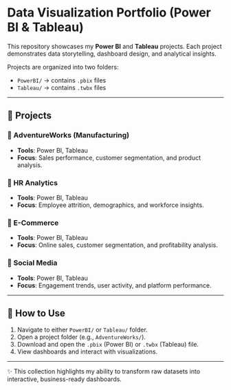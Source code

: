 # Data Visualization Portfolio (Power BI & Tableau)

This repository showcases my **Power BI** and **Tableau** projects. Each project demonstrates data storytelling, dashboard design, and analytical insights.  

Projects are organized into two folders:  
- `PowerBI/` → contains `.pbix` files  
- `Tableau/` → contains `.twbx` files  

---

## 📂 Projects  

### 🔹 AdventureWorks (Manufacturing)  
- **Tools**: Power BI, Tableau  
- **Focus**: Sales performance, customer segmentation, and product analysis.  

### 🔹 HR Analytics  
- **Tools**: Power BI, Tableau  
- **Focus**: Employee attrition, demographics, and workforce insights.  

### 🔹 E-Commerce  
- **Tools**: Power BI, Tableau  
- **Focus**: Online sales, customer segmentation, and profitability analysis.  

### 🔹 Social Media  
- **Tools**: Power BI, Tableau  
- **Focus**: Engagement trends, user activity, and platform performance.  

---

## 🚀 How to Use  
1. Navigate to either `PowerBI/` or `Tableau/` folder.  
2. Open a project folder (e.g., `AdventureWorks/`).  
3. Download and open the `.pbix` (Power BI) or `.twbx` (Tableau) file.  
4. View dashboards and interact with visualizations.  

---

✨ This collection highlights my ability to transform raw datasets into interactive, business-ready dashboards.  
